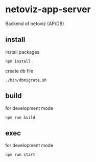 # netoviz-app-server
Backend of netoviz (AP/DB)

## install
install packages.
```
npm install
```

create db file
```
./bin/dbmigrate.sh
```

## build
for development mode
```
npm run build
```

## exec
for development mode
```
npm run start
```
